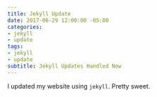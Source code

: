 ```yaml
---
title: Jekyll Update
date: 2017-06-29 12:00:00 -05:00
categories:
- jekyll
- update
tags:
- jekyll
- update
subtitle: Jekyll Updates Handled Now
---
```


I updated my website using `jekyll`. Pretty sweet.
